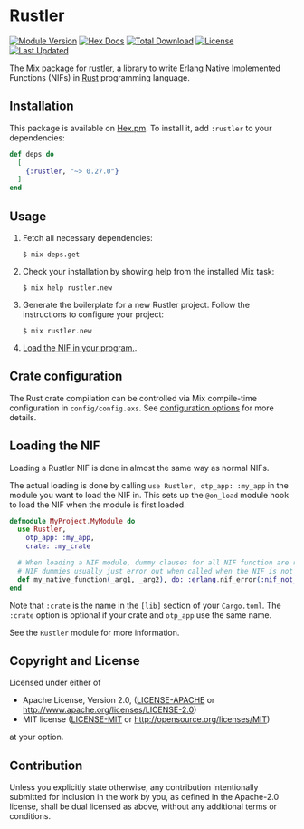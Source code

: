 # Rustler

[![Module Version](https://img.shields.io/hexpm/v/rustler.svg)](https://hex.pm/packages/rustler)
[![Hex Docs](https://img.shields.io/badge/hex-docs-lightgreen.svg)](https://hexdocs.pm/rustler/)
[![Total Download](https://img.shields.io/hexpm/dt/rustler.svg)](https://hex.pm/packages/rustler)
[![License](https://img.shields.io/hexpm/l/rustler.svg)](https://github.com/rusterlium/rustler/blob/master/LICENSE)
[![Last Updated](https://img.shields.io/github/last-commit/rusterlium/rustler.svg)](https://github.com/rusterlium/rustler/commits/master)

The Mix package for [rustler](https://github.com/rusterlium/rustler), a library to write Erlang Native Implemented Functions (NIFs) in [Rust](https://www.rust-lang.org/) programming language.

## Installation

This package is available on [Hex.pm](https://hex.pm/packages/rustler). To install it, add `:rustler` to your dependencies:

```elixir
def deps do
  [
    {:rustler, "~> 0.27.0"}
  ]
end
```

## Usage

1.  Fetch all necessary dependencies:

    ```
    $ mix deps.get
    ```
2.  Check your installation by showing help from the installed Mix task:

    ```
    $ mix help rustler.new
    ```

3.  Generate the boilerplate for a new Rustler project. Follow the instructions
    to configure your project:

    ```
    $ mix rustler.new
    ```

4.  [Load the NIF in your program.](#loading-the-nif).

## Crate configuration

The Rust crate compilation can be controlled via Mix compile-time configuration in `config/config.exs`.
See [configuration options](https://hexdocs.pm/rustler/Rustler.html#module-configuration-options) for more details.


## Loading the NIF

Loading a Rustler NIF is done in almost the same way as normal NIFs.

The actual loading is done by calling `use Rustler, otp_app: :my_app` in the module you want to load the NIF in.
This sets up the `@on_load` module hook to load the NIF when the module is first
loaded.

```elixir
defmodule MyProject.MyModule do
  use Rustler,
    otp_app: :my_app,
    crate: :my_crate

  # When loading a NIF module, dummy clauses for all NIF function are required.
  # NIF dummies usually just error out when called when the NIF is not loaded, as that should never normally happen.
  def my_native_function(_arg1, _arg2), do: :erlang.nif_error(:nif_not_loaded)
end
```

Note that `:crate` is the name in the `[lib]` section of your `Cargo.toml`. The
`:crate` option is optional if your crate and `otp_app` use the same name.

See the `Rustler` module for more information.

## Copyright and License

Licensed under either of

- Apache License, Version 2.0, ([LICENSE-APACHE](../LICENSE-APACHE) or http://www.apache.org/licenses/LICENSE-2.0)
- MIT license ([LICENSE-MIT](../LICENSE-MIT) or http://opensource.org/licenses/MIT)

at your option.

## Contribution

Unless you explicitly state otherwise, any contribution intentionally submitted for inclusion in the work by you, as defined in the Apache-2.0 license, shall be dual licensed as above, without any additional terms or conditions.
